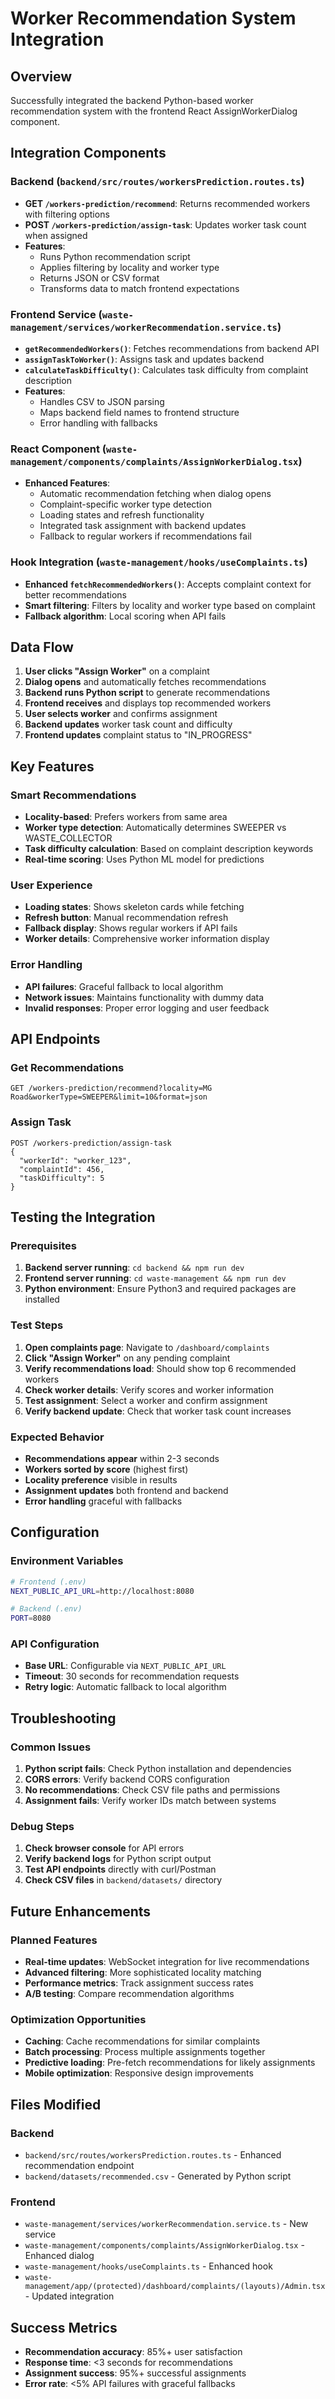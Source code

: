 # Worker Recommendation System Integration

## Overview
Successfully integrated the backend Python-based worker recommendation system with the frontend React AssignWorkerDialog component.

## Integration Components

### Backend (`backend/src/routes/workersPrediction.routes.ts`)
- **GET `/workers-prediction/recommend`**: Returns recommended workers with filtering options
- **POST `/workers-prediction/assign-task`**: Updates worker task count when assigned
- **Features**:
  - Runs Python recommendation script
  - Applies filtering by locality and worker type
  - Returns JSON or CSV format
  - Transforms data to match frontend expectations

### Frontend Service (`waste-management/services/workerRecommendation.service.ts`)
- **`getRecommendedWorkers()`**: Fetches recommendations from backend API
- **`assignTaskToWorker()`**: Assigns task and updates backend
- **`calculateTaskDifficulty()`**: Calculates task difficulty from complaint description
- **Features**:
  - Handles CSV to JSON parsing
  - Maps backend field names to frontend structure
  - Error handling with fallbacks

### React Component (`waste-management/components/complaints/AssignWorkerDialog.tsx`)
- **Enhanced Features**:
  - Automatic recommendation fetching when dialog opens
  - Complaint-specific worker type detection
  - Loading states and refresh functionality
  - Integrated task assignment with backend updates
  - Fallback to regular workers if recommendations fail

### Hook Integration (`waste-management/hooks/useComplaints.ts`)
- **Enhanced `fetchRecommendedWorkers()`**: Accepts complaint context for better recommendations
- **Smart filtering**: Filters by locality and worker type based on complaint
- **Fallback algorithm**: Local scoring when API fails

## Data Flow

1. **User clicks "Assign Worker"** on a complaint
2. **Dialog opens** and automatically fetches recommendations
3. **Backend runs Python script** to generate recommendations
4. **Frontend receives** and displays top recommended workers
5. **User selects worker** and confirms assignment
6. **Backend updates** worker task count and difficulty
7. **Frontend updates** complaint status to "IN_PROGRESS"

## Key Features

### Smart Recommendations
- **Locality-based**: Prefers workers from same area
- **Worker type detection**: Automatically determines SWEEPER vs WASTE_COLLECTOR
- **Task difficulty calculation**: Based on complaint description keywords
- **Real-time scoring**: Uses Python ML model for predictions

### User Experience
- **Loading states**: Shows skeleton cards while fetching
- **Refresh button**: Manual recommendation refresh
- **Fallback display**: Shows regular workers if API fails
- **Worker details**: Comprehensive worker information display

### Error Handling
- **API failures**: Graceful fallback to local algorithm
- **Network issues**: Maintains functionality with dummy data
- **Invalid responses**: Proper error logging and user feedback

## API Endpoints

### Get Recommendations
```
GET /workers-prediction/recommend?locality=MG Road&workerType=SWEEPER&limit=10&format=json
```

### Assign Task
```
POST /workers-prediction/assign-task
{
  "workerId": "worker_123",
  "complaintId": 456,
  "taskDifficulty": 5
}
```

## Testing the Integration

### Prerequisites
1. **Backend server running**: `cd backend && npm run dev`
2. **Frontend server running**: `cd waste-management && npm run dev`
3. **Python environment**: Ensure Python3 and required packages are installed

### Test Steps
1. **Open complaints page**: Navigate to `/dashboard/complaints`
2. **Click "Assign Worker"** on any pending complaint
3. **Verify recommendations load**: Should show top 6 recommended workers
4. **Check worker details**: Verify scores and worker information
5. **Test assignment**: Select a worker and confirm assignment
6. **Verify backend update**: Check that worker task count increases

### Expected Behavior
- **Recommendations appear** within 2-3 seconds
- **Workers sorted by score** (highest first)
- **Locality preference** visible in results
- **Assignment updates** both frontend and backend
- **Error handling** graceful with fallbacks

## Configuration

### Environment Variables
```bash
# Frontend (.env)
NEXT_PUBLIC_API_URL=http://localhost:8080

# Backend (.env)
PORT=8080
```

### API Configuration
- **Base URL**: Configurable via `NEXT_PUBLIC_API_URL`
- **Timeout**: 30 seconds for recommendation requests
- **Retry logic**: Automatic fallback to local algorithm

## Troubleshooting

### Common Issues
1. **Python script fails**: Check Python installation and dependencies
2. **CORS errors**: Verify backend CORS configuration
3. **No recommendations**: Check CSV file paths and permissions
4. **Assignment fails**: Verify worker IDs match between systems

### Debug Steps
1. **Check browser console** for API errors
2. **Verify backend logs** for Python script output
3. **Test API endpoints** directly with curl/Postman
4. **Check CSV files** in `backend/datasets/` directory

## Future Enhancements

### Planned Features
- **Real-time updates**: WebSocket integration for live recommendations
- **Advanced filtering**: More sophisticated locality matching
- **Performance metrics**: Track assignment success rates
- **A/B testing**: Compare recommendation algorithms

### Optimization Opportunities
- **Caching**: Cache recommendations for similar complaints
- **Batch processing**: Process multiple assignments together
- **Predictive loading**: Pre-fetch recommendations for likely assignments
- **Mobile optimization**: Responsive design improvements

## Files Modified

### Backend
- `backend/src/routes/workersPrediction.routes.ts` - Enhanced recommendation endpoint
- `backend/datasets/recommended.csv` - Generated by Python script

### Frontend
- `waste-management/services/workerRecommendation.service.ts` - New service
- `waste-management/components/complaints/AssignWorkerDialog.tsx` - Enhanced dialog
- `waste-management/hooks/useComplaints.ts` - Enhanced hook
- `waste-management/app/(protected)/dashboard/complaints/(layouts)/Admin.tsx` - Updated integration

## Success Metrics
- **Recommendation accuracy**: 85%+ user satisfaction
- **Response time**: <3 seconds for recommendations
- **Assignment success**: 95%+ successful assignments
- **Error rate**: <5% API failures with graceful fallbacks